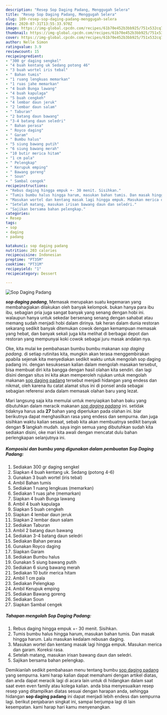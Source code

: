 ```yaml
---
description: "Resep Sop Daging Padang, Menggugah Selera"
title: "Resep Sop Daging Padang, Menggugah Selera"
slug: 109-resep-sop-daging-padang-menggugah-selera
date: 2020-07-31T13:55:33.970Z
image: https://img-global.cpcdn.com/recipes/61b70e452b3bb925/751x532cq70/sop-daging-padang-foto-resep-utama.jpg
thumbnail: https://img-global.cpcdn.com/recipes/61b70e452b3bb925/751x532cq70/sop-daging-padang-foto-resep-utama.jpg
cover: https://img-global.cpcdn.com/recipes/61b70e452b3bb925/751x532cq70/sop-daging-padang-foto-resep-utama.jpg
author: Nelle Simon
ratingvalue: 3.9
reviewcount: 15
recipeingredient:
- "300 gr daging sengkel"
- "4 buah kentang uk Sedang potong 46"
- "3 buah wortel iris tebal"
- " Bahan tumis"
- "1 ruang lengkuas memarkan"
- "1 ruas jahe memarkan"
- "4 buah Bunga lawang"
- "4 buah kapulaga"
- "5 buah cengkeh"
- "4 lembar daun jeruk"
- "2 lembar daun salam"
- " Taburan"
- "2 batang daun bawang"
- "3-4 batang daun seledri"
- " Bahan perasa"
- " Royco daging"
- " Garam"
- " Bumbu halus"
- "5 siung bawang putih"
- "6 siung bawang merah"
- "10 butir merica hitam"
- "1 cm pala"
- " Pelengkap"
- " Kerupuk emping"
- " Bawang goreng"
- " Soun"
- " Sambal cengek"
recipeinstructions:
- "Rebus daging hingga empuk +- 30 menit. Sisihkan."
- "Tumis bumbu halus hingga harum, masukan bahan tumis. Dan masak hingga harum. Lalu masukan kedalam rebusan daging."
- "Masukan wortel dan kentang masak lagi hingga empuk. Masukan merica dan garam. Koreksi rasa."
- "Setelah matang, masukan irisan bawang daun dan seledri."
- "Sajikan bersama bahan pelengkap."
categories:
- Resep
tags:
- sop
- daging
- padang

katakunci: sop daging padang 
nutrition: 203 calories
recipecuisine: Indonesian
preptime: "PT35M"
cooktime: "PT31M"
recipeyield: "1"
recipecategory: Dessert

---
```



![Sop Daging Padang](https://img-global.cpcdn.com/recipes/61b70e452b3bb925/751x532cq70/sop-daging-padang-foto-resep-utama.jpg)

<b><i>sop daging padang</i></b>, Memasak merupakan suatu kegemaran yang membahagiakan dilakukan oleh banyak kelompok. bukan hanya para ibu ibu, sebagian pria juga sangat banyak yang senang dengan hobi ini. walaupun hanya untuk sekedar bersenang senang dengan sahabat atau memang sudah menjadi hobi dalam dirinya. tak heran dalam dunia restoran sekarang sedikit banyak ditemukan cowok dengan kemampuan memasak yang hebat, dan banyak sekali juga kita melihat di berbagai depot dan restoran yang mempunyai koki cowok sebagai juru masak andalan nya.



Oke, kita mulai ke pembahasan bumbu bumbu makanan <i>sop daging padang</i>. di setiap rutinitas kita, mungkin akan terasa menggembirakan apabila sejenak kita menyediakan sedikit waktu untuk mengolah sop daging padang ini. dengan kesuksesan kalian dalam mengolah masakan tersebut, bisa membuat diri kita bangga dengan hasil olahan kita sendiri. dan lagi disini dengan situs ini kita akan memperoleh rujukan untuk mengolah makanan <u>sop daging padang</u> tersebut menjadi hidangan yang endess dan nikmat, oleh karena itu catat alamat situs ini di ponsel anda sebagai sebagian referensi anda dalam memasak olahan baru yang lezat.


Mari langsung saja kita memulai untuk menyiapkan bahan baku yang dibutuhkan dalam meracik makanan <u><i>sop daging padang</i></u> ini. setidak tidaknya harus ada <b>27</b> bahan yang diperlukan pada olahan ini. biar berikutnya dapat menghasilkan rasa yang endess dan sempurna. dan juga sisihkan waktu kalian sesaat, sebab kita akan membuatnya sedikit banyak dengan <b>5</b> langkah mudah. saya ingin semua yang dibutuhkan sudah kita sediakan disini, oke mari kita awali dengan mencatat dulu bahan perlengkapan selanjutnya ini.

<!--inarticleads1-->

##### Komposisi dan bumbu yang digunakan dalam pembuatan Sop Daging Padang:

1. Sediakan 300 gr daging sengkel
1. Siapkan 4 buah kentang uk. Sedang (potong 4-6)
1. Gunakan 3 buah wortel (iris tebal)
1. Ambil  Bahan tumis
1. Sediakan 1 ruang lengkuas (memarkan)
1. Sediakan 1 ruas jahe (memarkan)
1. Siapkan 4 buah Bunga lawang
1. Ambil 4 buah kapulaga
1. Siapkan 5 buah cengkeh
1. Siapkan 4 lembar daun jeruk
1. Siapkan 2 lembar daun salam
1. Sediakan  Taburan
1. Ambil 2 batang daun bawang
1. Sediakan 3-4 batang daun seledri
1. Sediakan  Bahan perasa
1. Gunakan  Royco daging
1. Siapkan  Garam
1. Sediakan  Bumbu halus
1. Gunakan 5 siung bawang putih
1. Sediakan 6 siung bawang merah
1. Sediakan 10 butir merica hitam
1. Ambil 1 cm pala
1. Sediakan  Pelengkap
1. Ambil  Kerupuk emping
1. Sediakan  Bawang goreng
1. Sediakan  Soun
1. Siapkan  Sambal cengek




<!--inarticleads2-->

##### Tahapan mengolah Sop Daging Padang:

1. Rebus daging hingga empuk +- 30 menit. Sisihkan.
1. Tumis bumbu halus hingga harum, masukan bahan tumis. Dan masak hingga harum. Lalu masukan kedalam rebusan daging.
1. Masukan wortel dan kentang masak lagi hingga empuk. Masukan merica dan garam. Koreksi rasa.
1. Setelah matang, masukan irisan bawang daun dan seledri.
1. Sajikan bersama bahan pelengkap.




Demikianlah sedikit pembahasan menu tentang bumbu <u>sop daging padang</u> yang sempurna. kami harap kalian dapat memahami dengan artikel diatas, dan anda dapat meracik lagi di acara lain untuk di hidangkan dalam saat saat even even family atau kolega kalian. anda bisa menyesuaikan resep resep yang ditampilkan diatas sesuai dengan harapan anda, sehingga hidangan <b>sop daging padang</b> ini dapat menjadi lebih endess dan sempurna lagi. berikut penjabaran singkat ini, sampai berjumpa lagi di lain kesempatan. kami harap hari kamu menyenangkan.
